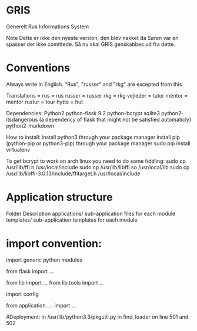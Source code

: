 GRIS
====

Generelt Rus Informations System

Note
Dette er ikke den nyeste version, den blev nakket da Søren var en spasser der ikke comittede.
Så nu skal GRIS genskabbes ud fra dette.


# Conventions

Always write in English.
"Rus", "russer" and "rkg" are excepted from this

Translations
<Danish> = <English>
rus      = rus
russer   = russer
rkg      = rkg
vejleder = tutor
mentor   = mentor
rustur   = tour
hytte    = hut

Dependencies:
Python2
python-flask 9.2
python-bcrypt
sqlite3
python2-itsdangerous (a dependency of flask that might not be satisfied automaticly)
python2-markdown


How to install:
install python3 through your package manager
install pip (python-pip or python3-pip) through your package manager
sudo pip install virtualenv

To get bcrypt to work on arch linux you need to do some fiddling:
sudo cp /usr/lib/ffi.h /usr/local/include
sudo cp /usr/lib/libffi.so /usr/local/lib
sudo cp /usr/lib/libffi-3.0.13/include/ffitarget.h /usr/local/include


# Application structure
Folder                      Description
applications/               sub-application files for each module
templates/<application>     sub-application templates for each module


# import convention:
import generic python modules

from flask import ...

from lib import ...
from lib.tools import ...

import config

from application. ... import ...



#Deployment:
in /usr/lib/python3.3/pkgutil.py
in find_loader on line 501 and 502
